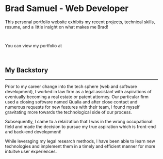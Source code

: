 # Brad Samuel - Web Developer

This personal portfolio website exhibits my recent projects, technical skills, resume, and a little insight on what makes me Brad!

&nbsp;

You can view my portfolio at


&nbsp;

## My Backstory 
---

Prior to my career change into the tech sphere (web and software development), I worked in law firm as a legal assistant with aspirations of eventually becoming a real estate or patent attorney. Our particular firm used a closing software named Qualia and after close contact and numerous requests for new features with their team, I found myself gravitating more towards the technological side of our process.

Subsequently, I came to a relaization that I was in the wrong occupational field and made the decision to pursue my true aspiration which is front-end and back-end development!

While leveraging my legal research methods, I have been able to learn new technologies and implement them in a timely and efficient manner for more intuitve user experiences.